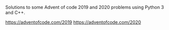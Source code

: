 Solutions to some Advent of code 2019 and 2020 problems using Python 3 and C++.

https://adventofcode.com/2019
https://adventofcode.com/2020
